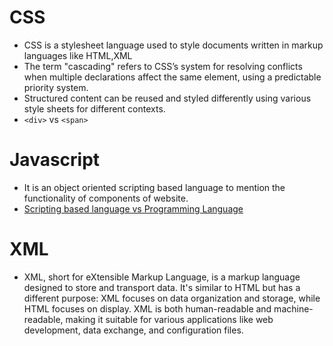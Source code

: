 # CSS
- CSS is a stylesheet language used to style documents written in markup languages like HTML,XML
- The term "cascading" refers to CSS’s system for resolving conflicts when multiple declarations affect the same element, using a predictable priority system.
- Structured content can be reused and styled differently using various style sheets for different contexts.
- `<div>` vs `<span>`

# Javascript
- It is an object oriented scripting based language to mention the functionality of components of website.
- [Scripting based language vs Programming Language](https://www.geeksforgeeks.org/whats-the-difference-between-scripting-and-programming-languages/)

# XML
- XML, short for eXtensible Markup Language, is a markup language designed to store and transport data. It's similar to HTML but has a different purpose: XML focuses on data organization and storage, while HTML focuses on display. XML is both human-readable and machine-readable, making it suitable for various applications like web development, data exchange, and configuration files. 